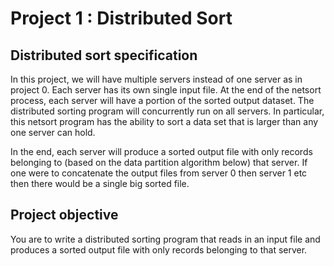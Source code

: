# **Project 1 : Distributed Sort**

## Distributed sort specification
In this project, we will have multiple servers instead of one server as in project 0. Each server has its own single input file. At the end of the netsort process, each server will have a portion of the sorted output dataset. The distributed sorting program will concurrently run on all servers. In particular, this netsort program has the ability to sort a data set that is larger than any one server can hold.

In the end, each server will produce a sorted output file with only records belonging to (based on the data partition algorithm below) that server.  If one were to concatenate the output files from server 0 then server 1 etc then there would be a single big sorted file.

## Project objective
You are to write a distributed sorting program that reads in an input file and produces a sorted output file with only records belonging to that server.

